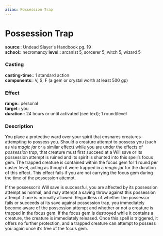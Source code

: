 ```yaml
---
alias: Possession Trap
---
```


# Possession Trap 

**source**:: Undead Slayer's Handbook pg. 19  
**school**:: necromancy
**level**:: arcanist 5, sorcerer 5, witch 5, wizard 5

### Casting 

**casting-time**:: 1 standard action  
**components**:: V, S, F (a gem or crystal worth at least 500 gp)

### Effect 

**range**:: personal  
**target**:: you  
**duration**:: 24 hours or until activated (see text); 1 round/level

### Description 

You place a protective ward over your spirit that ensnares creatures attempting to possess you. Should a creature attempt to possess you (such as via *magic jar* or a similar effect) while you are under the effects of *possession trap*, that creature must first succeed at a Will save or its possession attempt is ruined and its spirit is shunted into this spell’s focus gem. The trapped creature is contained within the focus gem for 1 round per caster level, acting as though it were trapped in a *magic jar* for the duration of this effect. This effect fails if you are not carrying the focus gem during the time of the possession attempt.  
  
If the possessor’s Will save is successful, you are affected by its possession attempt as normal, and may attempt a saving throw against this possession attempt if one is normally allowed. Regardless of whether the possessor fails or succeeds at its save against possession trap, you immediately become aware of the possession attempt and whether or not a creature is trapped in the focus gem. If the focus gem is destroyed while it contains a creature, the creature is immediately released. Once this spell is triggered, it offers no further protection, and a trapped creature can attempt to possess you again once it’s free of the focus gem.
